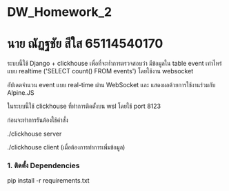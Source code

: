# DW_Homework_2

# นาย ณัฏฐชัย สีใส 65114540170

ระบบนี้ใช้ Django + clickhouse เพื่อที่จะท่ำการตรวจสอบว่า มีข้อมูลใน table event เท่าไหร่แบบ realtime ('SELECT count() FROM events') โดยใช้งาน websocket

อัปเดตจำนวน event แบบ real-time ผ่าน WebSocket และ แสดงผลด้วยการใช้งานร่วมกับ Alpine.JS

ในระบบนี้ใช้ clickhouse ที่ทำการติดตั้งบน wsl โดยใช้ port 8123 

ก่อนจะทำการรันต้องใช้คำสั่ง

./clickhouse server

./clickhouse client (เมื่อต้องการทำการเพิ่มข้อมูล)

### 1. ติดตั้ง Dependencies

pip install -r requirements.txt
